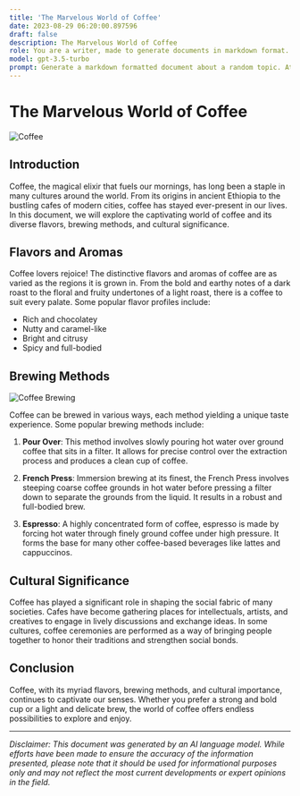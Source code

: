 ```yaml
---
title: 'The Marvelous World of Coffee'
date: 2023-08-29 06:20:00.897596
draft: false
description: The Marvelous World of Coffee
role: You are a writer, made to generate documents in markdown format. It is very important that all of the documents you generate are in valid markdown format.
model: gpt-3.5-turbo
prompt: Generate a markdown formatted document about a random topic. At the bottom, include a disclaimer explaining that the document was generated by you. The first line of the document should be the title. Make sure that the entire document is in proper markdown format, using a mix of various tags to make the document visually appealing.
---
```


# The Marvelous World of Coffee

![Coffee](https://images.unsplash.com/photo-1571085104818-36a303ff53c5?ixlib=rb-1.2.1&auto=format&fit=crop&w=1350&q=80)

## Introduction

Coffee, the magical elixir that fuels our mornings, has long been a staple in many cultures around the world. From its origins in ancient Ethiopia to the bustling cafes of modern cities, coffee has stayed ever-present in our lives. In this document, we will explore the captivating world of coffee and its diverse flavors, brewing methods, and cultural significance.

## Flavors and Aromas

Coffee lovers rejoice! The distinctive flavors and aromas of coffee are as varied as the regions it is grown in. From the bold and earthy notes of a dark roast to the floral and fruity undertones of a light roast, there is a coffee to suit every palate. Some popular flavor profiles include:

- Rich and chocolatey
- Nutty and caramel-like
- Bright and citrusy
- Spicy and full-bodied

## Brewing Methods

![Coffee Brewing](https://images.unsplash.com/photo-1589562150517-241e180f7814?ixlib=rb-1.2.1&auto=format&fit=crop&w=1350&q=80)

Coffee can be brewed in various ways, each method yielding a unique taste experience. Some popular brewing methods include:

1. **Pour Over**: This method involves slowly pouring hot water over ground coffee that sits in a filter. It allows for precise control over the extraction process and produces a clean cup of coffee.

2. **French Press**: Immersion brewing at its finest, the French Press involves steeping coarse coffee grounds in hot water before pressing a filter down to separate the grounds from the liquid. It results in a robust and full-bodied brew.

3. **Espresso**: A highly concentrated form of coffee, espresso is made by forcing hot water through finely ground coffee under high pressure. It forms the base for many other coffee-based beverages like lattes and cappuccinos.

## Cultural Significance

Coffee has played a significant role in shaping the social fabric of many societies. Cafes have become gathering places for intellectuals, artists, and creatives to engage in lively discussions and exchange ideas. In some cultures, coffee ceremonies are performed as a way of bringing people together to honor their traditions and strengthen social bonds.

## Conclusion

Coffee, with its myriad flavors, brewing methods, and cultural importance, continues to captivate our senses. Whether you prefer a strong and bold cup or a light and delicate brew, the world of coffee offers endless possibilities to explore and enjoy.

---

*Disclaimer: This document was generated by an AI language model. While efforts have been made to ensure the accuracy of the information presented, please note that it should be used for informational purposes only and may not reflect the most current developments or expert opinions in the field.*